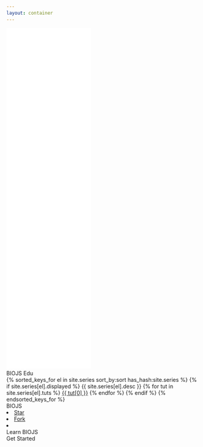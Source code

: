 ```yaml
---
layout: container
---
```


<div class="Menu">
        <div class="list">
            <div class="logoDiv">
                <img src="/img/logo.svg" id="logoImg">
                <div class="logoDivName">BIOJS Edu</div>
            </div>
{% sorted_keys_for el in site.series sort_by:sort has_hash:site.series %}
{% if site.series[el].displayed %}
<span class="item-heading"> {{ site.series[el].desc }} </span>
{% for tut in site.series[el].tuts %}
<a class="item" href="/series/{{ el }}/{{ tut[1] }}">{{ tut[0] }}</a>
{% endfor %}
{% endif %}
{% endsorted_keys_for %}
</div>
</div>

<div class="cover">
        <div class="topNavbar">
            <div class="navbar-div" id="logo">
                BIOJS
            </div>
            <div class="navbar-div" id="navbar-links2">
                <li><a class="gitStar" id="gh-btn" href="https://github.com/biojs/biojs/" target="_blank"><i class="fa fa-github"></i><span class="gh-text" id="gh-text">Star</span></a></li>
                <li><a class="gitStar" id="gh-btn" href="https://github.com/biojs/biojs/fork" target="_blank"><i class="fa fa-code-fork"></i><span class="gh-text" id="gh-text">Fork</span></a></li>
                <li><a class="git" id="gh-btn" href="https://github.com/biojs/edu" target="_blank"><i class="fa fa-github-alt"></i></a></li>
            </div>
        </div>
        <div class="learn">
            <div class="learnHeading">
                Learn BIOJS
            </div>
            <div class="getStarted">
                <i class="fa fa-bars fa-2x"></i><span class="gtstd">Get Started</span>
            </div>
        </div>
    </div>

<script>
    $('.getStarted').click(function() {
        $(".Menu").css("width", "100%");
        $(".Menu").css("left", "0");
        $('.pullButton').css("display", "none")
    });
    $('.Menu').click(function() {
        $(".Menu").css("width", "250px");
        $(".Menu").css("left", "-250px");
        $('.pullButton').css("display", "block")
    })
</script>